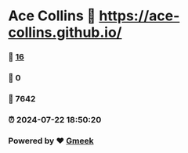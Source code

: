 # Ace Collins :link: https://ace-collins.github.io/ 
### :page_facing_up: [16](https://ace-collins.github.io//tag.html) 
### :speech_balloon: 0 
### :hibiscus: 7642 
### :alarm_clock: 2024-07-22 18:50:20 
### Powered by :heart: [Gmeek](https://github.com/Meekdai/Gmeek)

